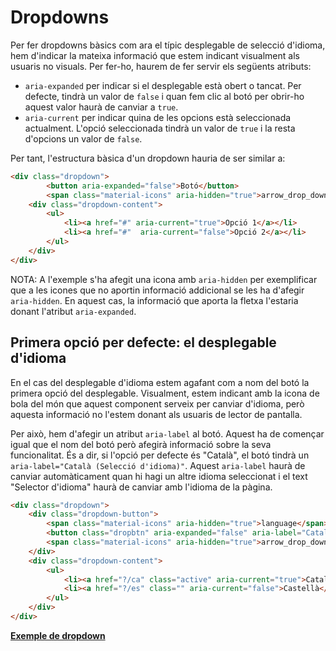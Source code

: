 # Dropdowns

Per fer dropdowns bàsics com ara el típic desplegable de selecció d'idioma, hem d'indicar la mateixa informació que estem indicant visualment als usuaris no visuals. Per fer-ho, haurem de fer servir els següents atributs:  
* `aria-expanded` per indicar si el desplegable està obert o tancat. Per defecte, tindrà un valor de `false` i quan fem clic al botó per obrir-ho aquest valor haurà de canviar a `true`.
* `aria-current` per indicar quina de les opcions està seleccionada actualment. L'opció seleccionada tindrà un valor de `true` i la resta d'opcions un valor de `false`.

Per tant, l'estructura bàsica d'un dropdown hauria de ser similar a:

```html
<div class="dropdown">
        <button aria-expanded="false">Botó</button>
        <span class="material-icons" aria-hidden="true">arrow_drop_down</span>
    <div class="dropdown-content">
        <ul>
            <li><a href="#" aria-current="true">Opció 1</a></li>
            <li><a href="#"  aria-current="false">Opció 2</a></li>
        </ul>
    </div>
</div>
```

NOTA: A l'exemple s'ha afegit una icona amb `aria-hidden` per exemplificar que a les icones que no aportin informació addicional se les ha d'afegir `aria-hidden`. En aquest cas, la informació que aporta la fletxa l'estaria donant l'atribut `aria-expanded`. 

## Primera opció per defecte: el desplegable d'idioma

En el cas del desplegable d'idioma estem agafant com a nom del botó la primera opció del desplegable. Visualment, estem indicant amb la icona de bola del món que aquest component serveix per canviar d'idioma, però aquesta informació no l'estem donant als usuaris de lector de pantalla.

Per això, hem d'afegir un atribut `aria-label` al botó. Aquest ha de començar igual que el nom del botó però afegirà informació sobre la seva funcionalitat. És a dir, si l'opció per defecte és "Català", el botó tindrà un `aria-label="Català (Selecció d'idioma)"`. Aquest `aria-label` haurà de canviar automàticament quan hi hagi un altre idioma seleccionat i el text "Selector d'idioma" haurà de canviar amb l'idioma de la pàgina.

```html
<div class="dropdown">
    <div class="dropdown-button">
        <span class="material-icons" aria-hidden="true">language</span>
        <button class="dropbtn" aria-expanded="false" aria-label="Català (Selecció d'idioma)">Català</button>
        <span class="material-icons" aria-hidden="true">arrow_drop_down</span>
    </div>
    <div class="dropdown-content">
        <ul>
            <li><a href="?/ca" class="active" aria-current="true">Català</a></li>
            <li><a href="?/es" class="" aria-current="false">Castellà</a></li>
        </ul>
    </div>
</div>
```

**[Exemple de dropdown](../../web/components-sample/dropdowns.html)**